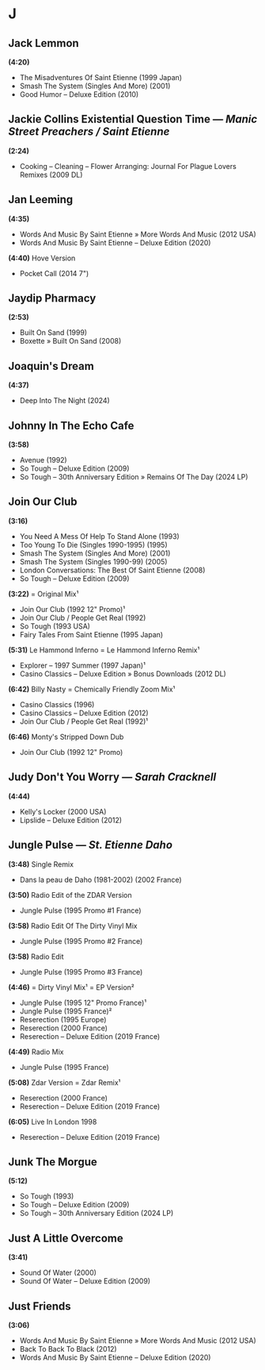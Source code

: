 # J

## Jack Lemmon

**(4:20)**

* The Misadventures Of Saint Etienne (1999 Japan)
* Smash The System (Singles And More) (2001)
* Good Humor – Deluxe Edition (2010)

## Jackie Collins Existential Question Time — *Manic Street Preachers / Saint Etienne*

**(2:24)**

* Cooking – Cleaning – Flower Arranging: Journal For Plague Lovers Remixes (2009 DL)

## Jan Leeming

**(4:35)**

* Words And Music By Saint Etienne » More Words And Music (2012 USA)
* Words And Music By Saint Etienne – Deluxe Edition (2020)

**(4:40)** Hove Version

* Pocket Call (2014 7")

## Jaydip Pharmacy

**(2:53)**

* Built On Sand (1999)
* Boxette » Built On Sand (2008)

## Joaquin's Dream

**(4:37)**

* Deep Into The Night (2024)

## Johnny In The Echo Cafe

**(3:58)**

* Avenue (1992)
* So Tough – Deluxe Edition (2009)
* So Tough – 30th Anniversary Edition » Remains Of The Day (2024 LP)

## Join Our Club

**(3:16)**

* You Need A Mess Of Help To Stand Alone (1993)
* Too Young To Die (Singles 1990-1995) (1995)
* Smash The System (Singles And More) (2001)
* Smash The System (Singles 1990-99) (2005)
* London Conversations: The Best Of Saint Etienne (2008)
* So Tough – Deluxe Edition (2009)

**(3:22)** = Original Mix¹

* Join Our Club (1992 12" Promo)¹
* Join Our Club / People Get Real (1992)
* So Tough (1993 USA)
* Fairy Tales From Saint Etienne (1995 Japan)

**(5:31)** Le Hammond Inferno = Le Hammond Inferno Remix¹

* Explorer – 1997 Summer (1997 Japan)¹
* Casino Classics – Deluxe Edition » Bonus Downloads (2012 DL)

**(6:42)** Billy Nasty = Chemically Friendly Zoom Mix¹

* Casino Classics (1996)
* Casino Classics – Deluxe Edition (2012)
* Join Our Club / People Get Real (1992)¹

**(6:46)** Monty's Stripped Down Dub

* Join Our Club (1992 12" Promo)

## Judy Don't You Worry — *Sarah Cracknell*

**(4:44)**

* Kelly's Locker (2000 USA)
* Lipslide – Deluxe Edition (2012)

## Jungle Pulse — *St. Etienne Daho*

**(3:48)** Single Remix

* Dans la peau de Daho (1981-2002) (2002 France)

**(3:50)** Radio Edit of the ZDAR Version

* Jungle Pulse (1995 Promo #1 France)

**(3:58)** Radio Edit Of The Dirty Vinyl Mix

* Jungle Pulse (1995 Promo #2 France)

**(3:58)** Radio Edit

* Jungle Pulse (1995 Promo #3 France)

**(4:46)** = Dirty Vinyl Mix¹ = EP Version²

* Jungle Pulse (1995 12" Promo France)¹
* Jungle Pulse (1995 France)²
* Reserection (1995 Europe)
* Reserection (2000 France)
* Reserection – Deluxe Edition (2019 France)

**(4:49)** Radio Mix

* Jungle Pulse (1995 France)

**(5:08)** Zdar Version = Zdar Remix¹

* Reserection (2000 France)
* Reserection – Deluxe Edition (2019 France)

**(6:05)** Live In London 1998

* Reserection – Deluxe Edition (2019 France)

## Junk The Morgue

**(5:12)**

* So Tough (1993)
* So Tough – Deluxe Edition (2009)
* So Tough – 30th Anniversary Edition (2024 LP)

## Just A Little Overcome

**(3:41)**

* Sound Of Water (2000)
* Sound Of Water – Deluxe Edition (2009)

## Just Friends

**(3:06)**

* Words And Music By Saint Etienne » More Words And Music (2012 USA)
* Back To Back To Black (2012)
* Words And Music By Saint Etienne – Deluxe Edition (2020)
